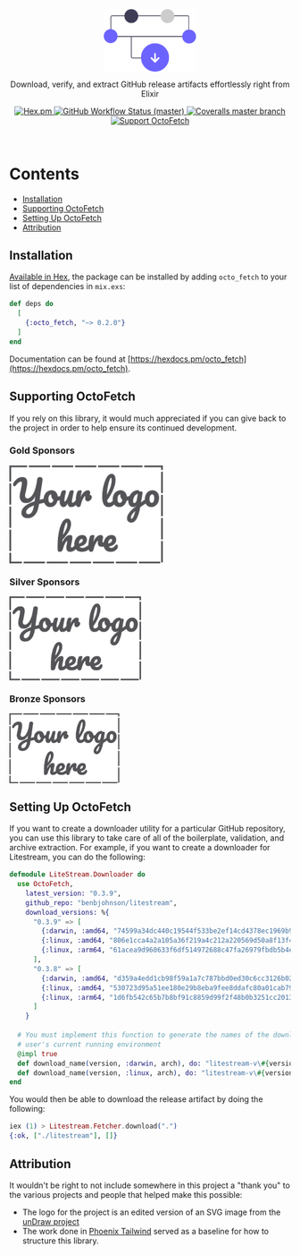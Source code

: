 <!--START-->
<p align="center">
  <img align="center" width="33%" src="guides/images/logo.svg" alt="OctoFetch Logo">
</p>

<p align="center">
  Download, verify, and extract GitHub release artifacts effortlessly right from Elixir
</p>

<p align="center">
  <a href="https://hex.pm/packages/octo_fetch">
    <img alt="Hex.pm" src="https://img.shields.io/hexpm/v/octo_fetch?style=for-the-badge">
  </a>

  <a href="https://github.com/akoutmos/octo_fetch/actions">
    <img alt="GitHub Workflow Status (master)"
    src="https://img.shields.io/github/workflow/status/akoutmos/octo_fetch/OctoFetch%20CI/master?label=Build%20Status&style=for-the-badge">
  </a>

  <a href="https://coveralls.io/github/akoutmos/octo_fetch?branch=master">
    <img alt="Coveralls master branch" src="https://img.shields.io/coveralls/github/akoutmos/octo_fetch/master?style=for-the-badge">
  </a>

  <a href="https://github.com/sponsors/akoutmos">
    <img alt="Support OctoFetch" src="https://img.shields.io/badge/Support%20the%20project-%E2%9D%A4-lightblue?style=for-the-badge">
  </a>
</p>

<br>
<!--END-->

# Contents

- [Installation](#installation)
- [Supporting OctoFetch](#supporting-octofetch)
- [Setting Up OctoFetch](#setting-up-octofetch)
- [Attribution](#attribution)

## Installation

[Available in Hex](https://hex.pm/packages/octo_fetch), the package can be installed by adding
`octo_fetch` to your list of dependencies in `mix.exs`:

```elixir
def deps do
  [
    {:octo_fetch, "~> 0.2.0"}
  ]
end
```

Documentation can be found at [https://hexdocs.pm/octo_fetch](https://hexdocs.pm/octo_fetch).

## Supporting OctoFetch

If you rely on this library, it would much appreciated if you can give back to the project in order to help
ensure its continued development.

### Gold Sponsors

<a href="https://github.com/sponsors/akoutmos/sponsorships?sponsor=akoutmos&tier_id=58083">
  <img align="center" height="175" src="guides/images/your_logo_here.png" alt="Support the project">
</a>

### Silver Sponsors

<a href="https://github.com/sponsors/akoutmos/sponsorships?sponsor=akoutmos&tier_id=58082">
  <img align="center" height="150" src="guides/images/your_logo_here.png" alt="Support the project">
</a>

### Bronze Sponsors

<a href="https://github.com/sponsors/akoutmos/sponsorships?sponsor=akoutmos&tier_id=17615">
  <img align="center" height="125" src="guides/images/your_logo_here.png" alt="Support the project">
</a>

## Setting Up OctoFetch

If you want to create a downloader utility for a particular GitHub repository, you can use this library
to take care of all of the boilerplate, validation, and archive extraction. For example, if you want to create
a downloader for Litestream, you can do the following:

```elixir
defmodule LiteStream.Downloader do
  use OctoFetch,
    latest_version: "0.3.9",
    github_repo: "benbjohnson/litestream",
    download_versions: %{
      "0.3.9" => [
        {:darwin, :amd64, "74599a34dc440c19544f533be2ef14cd4378ec1969b9b4fcfd24158946541869"},
        {:linux, :amd64, "806e1cca4a2a105a36f219a4c212a220569d50a8f13f45f38ebe49e6699ab99f"},
        {:linux, :arm64, "61acea9d960633f6df514972688c47fa26979fbdb5b4e81ebc42f4904394c5c5"}
      ],
      "0.3.8" => [
        {:darwin, :amd64, "d359a4edd1cb98f59a1a7c787bbd0ed30c6cc3126b02deb05a0ca501ff94a46a"},
        {:linux, :amd64, "530723d95a51ee180e29b8eba9fee8ddafc80a01cab7965290fb6d6fc31381b3"},
        {:linux, :arm64, "1d6fb542c65b7b8bf91c8859d99f2f48b0b3251cc201341281f8f2c686dd81e2"}
      ]
    }

  # You must implement this function to generate the names of the downloads based on the
  # user's current running environment
  @impl true
  def download_name(version, :darwin, arch), do: "litestream-v\#{version}-darwin-\#{arch}.zip"
  def download_name(version, :linux, arch), do: "litestream-v\#{version}-linux-\#{arch}.tar.gz"
end
```

You would then be able to download the release artifact by doing the following:

```elixir
iex (1) > Litestream.Fetcher.download(".")
{:ok, ["./litestream"], []}
```

## Attribution

It wouldn't be right to not include somewhere in this project a "thank you" to the various projects and people that
helped make this possible:

- The logo for the project is an edited version of an SVG image from the [unDraw project](https://undraw.co/)
- The work done in [Phoenix Tailwind](https://github.com/phoenixframework/tailwind) served as a baseline for how to
  structure this library.
